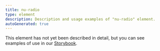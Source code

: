 ```yaml
---
title: nu-radio
type: element
description: Description and usage examples of "nu-radio" element.
autoGenerated: true
---
```


This element has not yet been described in detail, but you can see examples of use in our [Storybook](/storybook).
